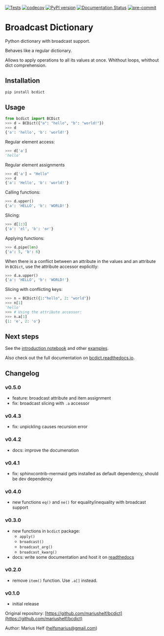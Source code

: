 [![Tests](https://github.com/mariushelf/bcdict/actions/workflows/cicd.yaml/badge.svg)](https://github.com/mariushelf/bcdict/actions/workflows/cicd.yaml)
[![codecov](https://codecov.io/gh/mariushelf/bcdict/branch/master/graph/badge.svg)](https://codecov.io/gh/mariushelf/bcdict)
[![PyPI version](https://badge.fury.io/py/bcdict.svg)](https://pypi.org/project/bcdict/)
[![Documentation Status](https://readthedocs.org/projects/bcdict/badge/?version=latest)](https://bcdict.readthedocs.io/en/latest/?badge=latest)
[![pre-commit](https://img.shields.io/badge/pre--commit-enabled-brightgreen?logo=pre-commit&logoColor=white)](https://github.com/pre-commit/pre-commit)


# Broadcast Dictionary


Python dictionary with broadcast support.

Behaves like a regular dictionary.

Allows to apply operations to all its values at once.
Whithout loops, whithout dict comprehension.

## Installation

```bash
pip install bcdict
```

## Usage

```python
from bcdict import BCDict
>>> d = BCDict({"a": "hello", "b": "world!"})
>>> d
{'a': 'hello', 'b': 'world!'}
```


Regular element access:
```python
>>> d['a']
'hello'
```


Regular element assignments
```python
>>> d['a'] = "Hello"
>>> d
{'a': 'Hello', 'b': 'world!'}
```

Calling functions:
```python
>>> d.upper()
{'a': 'HELLO', 'b': 'WORLD!'}
```

Slicing:
```python
>>> d[1:3]
{'a': 'el', 'b': 'or'}
```

Applying functions:
```python
>>> d.pipe(len)
{'a': 5, 'b': 6}
```

When there is a conflict between an attribute in the values and an attribute in
`BCDict`, use the attribute accessor explicitly:

```python
>>> d.a.upper()
{'a': 'HELLO', 'b': 'WORLD!'}
```

Slicing with conflicting keys:
```python
>>> n = BCDict({1:"hello", 2: "world"})
>>> n[1]
'hello'
>>> # Using the attribute accessor:
>>> n.a[1]
{1: 'e', 2: 'o'}
```

## Next steps

See the [introduction notebook](docs/source/examples/introduction.ipynb) and other
[examples](docs/source/examples/examples.md).

Also check out the full documentation on
[bcdict.readthedocs.io](https://bcdict.readthedocs.io/en/latest/).


## Changelog

### v0.5.0
* feature: broadcast attribute and item assignment
* fix: broadcast slicing with `.a` accessor

### v0.4.3
* fix: unpickling causes recursion error

### v0.4.2
* docs: improve the documenation

### v0.4.1
* fix: sphinxcontrib-mermaid gets installed as default dependency, should be dev dependency

### v0.4.0
* new functions `eq()` and `ne()` for equality/inequality with broadcast support

### v0.3.0
* new functions in `bcdict` package:
  * `apply()`
  * `broadcast()`
  * `broadcast_arg()`
  * `broadcast_kwarg()`
* docs: write some documentation and host it on [readthedocs](https://bcdict.readthedocs.io/en/latest/)

### v0.2.0
* remove `item()` function. Use `.a[]` instead.

### v0.1.0
* initial release


Original repository: [https://github.com/mariushelf/bcdict](https://github.com/mariushelf/bcdict)

Author: Marius Helf
([helfsmarius@gmail.com](mailto:helfsmarius@gmail.com))
